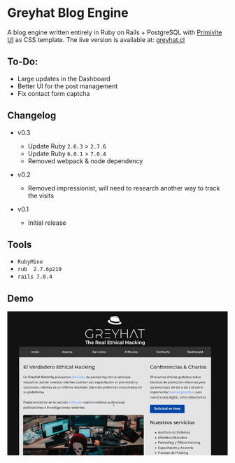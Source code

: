 # Greyhat Blog Engine

A blog engine written entirely in Ruby on Rails + PostgreSQL with [Primivite UI](https://taniarascia.github.io/primitive/) as CSS template. The live version is available at: [greyhat.cl](http://www.greyhat.cl)

## To-Do:

- Large updates in the Dashboard
- Better UI for the post management
- Fix contact form captcha

## Changelog
- v0.3
  - Update Ruby `2.6.3` > `2.7.6`
  - Update Ruby `6.0.1` > `7.0.4`
  - Removed webpack & node dependency
  
- v0.2
  - Removed impressionist, will need to research another way to track the visits
  
- v0.1
  - Initial release

## Tools

- `RubyMine`
- `rub  2.7.6p219`
- `rails 7.0.4`

## Demo

![Greyhat Demo](greyhat.gif)
